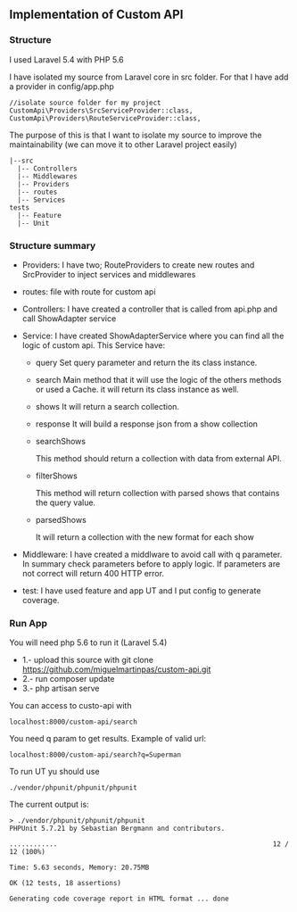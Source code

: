 ## Implementation of Custom API

### Structure

I used Laravel 5.4 with PHP 5.6

I have isolated my source from Laravel core in src folder. For that I have add a provider in config/app.php

```
//isolate source folder for my project
CustomApi\Providers\SrcServiceProvider::class,
CustomApi\Providers\RouteServiceProvider::class,
```

The purpose of this is that I want to isolate my source to improve the maintainability (we can move it to other Laravel project easily)

```
|--src
  |-- Controllers
  |-- Middlewares
  |-- Providers
  |-- routes
  |-- Services
tests
  |-- Feature
  |-- Unit
```

### Structure summary

- Providers: I have two; RouteProviders to create new routes and SrcProvider to inject services and middlewares

- routes: file with route for custom api

- Controllers: I have created a controller that is called from api.php and call ShowAdapter service

- Service: I have created ShowAdapterService where you can find all the logic of custom api. This Service have: 

  - query
    Set query parameter and return the its class instance.
  
  - search
    Main method that it will use the logic of the others methods or used a Cache. it will return its class instance as well.
    
  - shows
    It will return a search collection.

  - response
    It will build a response json from a show collection 

  - searchShows

    This method should return a collection with data from external API.

  - filterShows

    This method will return collection with parsed shows that contains the query value.

  - parsedShows

    It will return a collection with the new format for each show

- Middleware: I have created a middlware to avoid call with q parameter. In summary check parameters before to apply logic. If parameters are not correct will return 400 HTTP error.

- test: I have used feature and app UT and I put config to generate coverage.


### Run App

You will need php 5.6 to run it (Laravel 5.4)

- 1.- upload this source with git clone https://github.com/miguelmartinpas/custom-api.git
- 2.- run composer update
- 3.- php artisan serve

You can access to custo-api with

```
localhost:8000/custom-api/search
```

You need q param to get results. Example of valid url:

```
localhost:8000/custom-api/search?q=Superman
```

To run UT yu should use 

```
./vendor/phpunit/phpunit/phpunit
```

The current output is:

```
> ./vendor/phpunit/phpunit/phpunit                                                               
PHPUnit 5.7.21 by Sebastian Bergmann and contributors.

............                                                      12 / 12 (100%)

Time: 5.63 seconds, Memory: 20.75MB

OK (12 tests, 18 assertions)

Generating code coverage report in HTML format ... done
```
